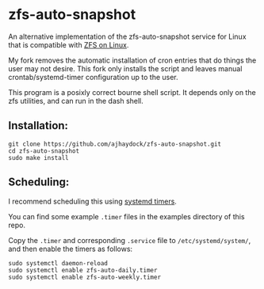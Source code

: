 # zfs-auto-snapshot

An alternative implementation of the zfs-auto-snapshot service for Linux
that is compatible with [ZFS on Linux](http://zfsonlinux.org/).

My fork removes the automatic installation of cron entries that do things
the user may not desire. This fork only installs the script and leaves manual
crontab/systemd-timer configuration up to the user.

This program is a posixly correct bourne shell script.  It depends only on
the zfs utilities, and can run in the dash shell.


Installation:
-------------
```
git clone https://github.com/ajhaydock/zfs-auto-snapshot.git
cd zfs-auto-snapshot
sudo make install
```


Scheduling:
-------------
I recommend scheduling this using [systemd timers](https://wiki.archlinux.org/index.php/Systemd/Timers).

You can find some example `.timer` files in the examples directory of this repo.

Copy the `.timer` and corresponding `.service` file to `/etc/systemd/system/`, and then enable the timers as follows:
```
sudo systemctl daemon-reload
sudo systemctl enable zfs-auto-daily.timer
sudo systemctl enable zfs-auto-weekly.timer
```
